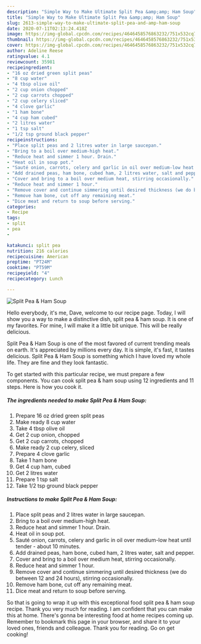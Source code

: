 ```yaml
---
description: "Simple Way to Make Ultimate Split Pea &amp;amp; Ham Soup"
title: "Simple Way to Make Ultimate Split Pea &amp;amp; Ham Soup"
slug: 2613-simple-way-to-make-ultimate-split-pea-and-amp-ham-soup
date: 2020-07-11T02:13:24.418Z
image: https://img-global.cpcdn.com/recipes/4646458576863232/751x532cq70/split-pea-ham-soup-recipe-main-photo.jpg
thumbnail: https://img-global.cpcdn.com/recipes/4646458576863232/751x532cq70/split-pea-ham-soup-recipe-main-photo.jpg
cover: https://img-global.cpcdn.com/recipes/4646458576863232/751x532cq70/split-pea-ham-soup-recipe-main-photo.jpg
author: Adeline Reese
ratingvalue: 4.1
reviewcount: 35981
recipeingredient:
- "16 oz dried green split peas"
- "8 cup water"
- "4 tbsp olive oil"
- "2 cup onion chopped"
- "2 cup carrots chopped"
- "2 cup celery sliced"
- "4 clove garlic"
- "1 ham bone"
- "4 cup ham cubed"
- "2 litres water"
- "1 tsp salt"
- "1/2 tsp ground black pepper"
recipeinstructions:
- "Place split peas and 2 litres water in large saucepan."
- "Bring to a boil over medium-high heat."
- "Reduce heat and simmer 1 hour. Drain."
- "Heat oil in soup pot."
- "Sauté onion, carrots, celery and garlic in oil over medium-low heat until tender - about 10 minutes."
- "Add drained peas, ham bone, cubed ham, 2 litres water, salt and pepper."
- "Cover and bring to a boil over medium heat, stirring occasionally."
- "Reduce heat and simmer 1 hour."
- "Remove cover and continue simmering until desired thickness (we do between 12 and 24 hours), stirring occasionally."
- "Remove ham bone, cut off any remaining meat."
- "Dice meat and return to soup before serving."
categories:
- Recipe
tags:
- split
- pea
- 

katakunci: split pea  
nutrition: 216 calories
recipecuisine: American
preptime: "PT24M"
cooktime: "PT59M"
recipeyield: "4"
recipecategory: Lunch

---
```



![Split Pea &amp; Ham Soup](https://img-global.cpcdn.com/recipes/4646458576863232/751x532cq70/split-pea-ham-soup-recipe-main-photo.jpg)

Hello everybody, it's me, Dave, welcome to our recipe page. Today, I will show you a way to make a distinctive dish, split pea &amp; ham soup. It is one of my favorites. For mine, I will make it a little bit unique. This will be really delicious.



Split Pea &amp; Ham Soup is one of the most favored of current trending meals on earth. It's appreciated by millions every day. It is simple, it's fast, it tastes delicious. Split Pea &amp; Ham Soup is something which I have loved my whole life. They are fine and they look fantastic.


To get started with this particular recipe, we must prepare a few components. You can cook split pea &amp; ham soup using 12 ingredients and 11 steps. Here is how you cook it.

<!--inarticleads1-->

##### The ingredients needed to make Split Pea &amp; Ham Soup:

1. Prepare 16 oz dried green split peas
1. Make ready 8 cup water
1. Take 4 tbsp olive oil
1. Get 2 cup onion, chopped
1. Get 2 cup carrots, chopped
1. Make ready 2 cup celery, sliced
1. Prepare 4 clove garlic
1. Take 1 ham bone
1. Get 4 cup ham, cubed
1. Get 2 litres water
1. Prepare 1 tsp salt
1. Take 1/2 tsp ground black pepper




<!--inarticleads2-->

##### Instructions to make Split Pea &amp; Ham Soup:

1. Place split peas and 2 litres water in large saucepan.
1. Bring to a boil over medium-high heat.
1. Reduce heat and simmer 1 hour. Drain.
1. Heat oil in soup pot.
1. Sauté onion, carrots, celery and garlic in oil over medium-low heat until tender - about 10 minutes.
1. Add drained peas, ham bone, cubed ham, 2 litres water, salt and pepper.
1. Cover and bring to a boil over medium heat, stirring occasionally.
1. Reduce heat and simmer 1 hour.
1. Remove cover and continue simmering until desired thickness (we do between 12 and 24 hours), stirring occasionally.
1. Remove ham bone, cut off any remaining meat.
1. Dice meat and return to soup before serving.




So that is going to wrap it up with this exceptional food split pea &amp; ham soup recipe. Thank you very much for reading. I am confident that you can make this at home. There's gonna be interesting food at home recipes coming up. Remember to bookmark this page in your browser, and share it to your loved ones, friends and colleague. Thank you for reading. Go on get cooking!
